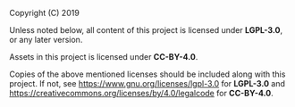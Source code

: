 <!-- TODO Set real name and update year. -->
Copyright (C) 2019  

Unless noted below, all content of this project is licensed under **LGPL-3.0**,
or any later version.

Assets in this project is licensed under **CC-BY-4.0**.

Copies of the above mentioned licenses should be included along with this
project. If not, see <https://www.gnu.org/licenses/lgpl-3.0> for **LGPL-3.0** and
<https://creativecommons.org/licenses/by/4.0/legalcode> for **CC-BY-4.0**.
